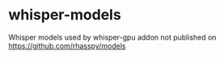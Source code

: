 # whisper-models
Whisper models used by whisper-gpu addon not published on https://github.com/rhasspy/models

